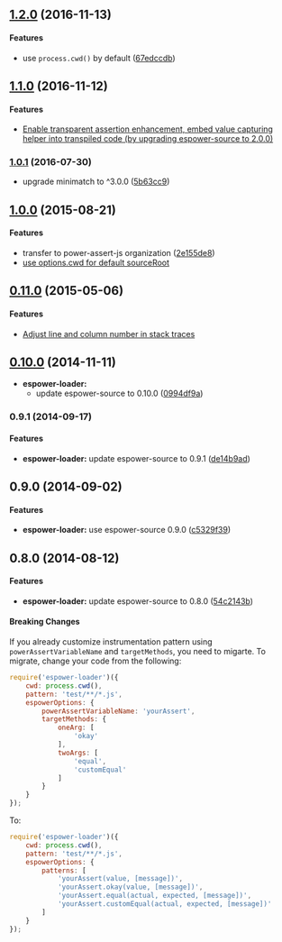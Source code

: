 ## [1.2.0](https://github.com/power-assert-js/espower-loader/releases/tag/v1.2.0) (2016-11-13)


#### Features

* use `process.cwd()` by default ([67edccdb](https://github.com/power-assert-js/espower-loader/commit/67edccdb898ecc6a9011716addc79346bef340cf))


## [1.1.0](https://github.com/power-assert-js/espower-loader/releases/tag/v1.1.0) (2016-11-12)


#### Features

* [Enable transparent assertion enhancement, embed value capturing helper into transpiled code (by upgrading espower-source to 2.0.0)](https://github.com/power-assert-js/espower-loader/pull/5)


### [1.0.1](https://github.com/power-assert-js/espower-loader/releases/tag/v1.0.1) (2016-07-30)


  * upgrade minimatch to ^3.0.0 ([5b63cc9](https://github.com/power-assert-js/espower-loader/commit/5b63cc9f3cb6a48678b0d676fecc02076bfb4e0e))


## [1.0.0](https://github.com/power-assert-js/espower-loader/releases/tag/v1.0.0) (2015-08-21)


#### Features

  * transfer to power-assert-js organization ([2e155de8](https://github.com/power-assert-js/espower-loader/commit/2e155de84900584ae678c4a9d413b92ffe5051ee))
  * [use options.cwd for default sourceRoot](https://github.com/power-assert-js/espower-loader/pull/4)


## [0.11.0](https://github.com/power-assert-js/espower-loader/releases/tag/v0.11.0) (2015-05-06)


#### Features

* [Adjust line and column number in stack traces](https://github.com/power-assert-js/espower-loader/pull/3)


## [0.10.0](https://github.com/power-assert-js/espower-loader/releases/tag/v0.10.0) (2014-11-11)


* **espower-loader:**
  * update espower-source to 0.10.0 ([0994df9a](https://github.com/power-assert-js/espower-loader/commit/0994df9a82129bee712543f80bc94b16fe83f23f))


### 0.9.1 (2014-09-17)


#### Features

* **espower-loader:** update espower-source to 0.9.1 ([de14b9ad](https://github.com/power-assert-js/espower-loader/commit/de14b9ad5cc6d12a8193529fe6344608d2e23eaf))


## 0.9.0 (2014-09-02)


#### Features

* **espower-loader:** use espower-source 0.9.0 ([c5329f39](https://github.com/power-assert-js/espower-loader/commit/c5329f397d4ab8e434a1788d0fa1c2eb7670a25c))


## 0.8.0 (2014-08-12)


#### Features

* **espower-loader:** update espower-source to 0.8.0 ([54c2143b](https://github.com/power-assert-js/espower-loader/commit/54c2143bba3966aaf61f1a4d331f3543257f9222))


#### Breaking Changes

If you already customize instrumentation pattern using `powerAssertVariableName` and `targetMethods`, you need to migarte. To migrate, change your code from the following:

```javascript
require('espower-loader')({
    cwd: process.cwd(),
    pattern: 'test/**/*.js',
    espowerOptions: {
        powerAssertVariableName: 'yourAssert',
        targetMethods: {
            oneArg: [
                'okay'
            ],
            twoArgs: [
                'equal',
                'customEqual'
            ]
        }
    }
});
```

To:

```javascript
require('espower-loader')({
    cwd: process.cwd(),
    pattern: 'test/**/*.js',
    espowerOptions: {
        patterns: [
            'yourAssert(value, [message])',
            'yourAssert.okay(value, [message])',
            'yourAssert.equal(actual, expected, [message])',
            'yourAssert.customEqual(actual, expected, [message])'
        ]
    }
});
```
